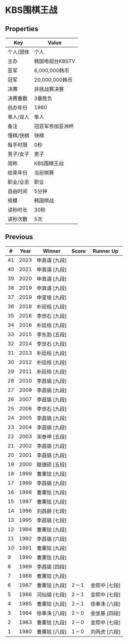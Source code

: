 # KBS围棋王战

## Properties

| Key | Value |
| --- | ----- |
| 个人/团体 | 个人 |
| 主办 | 韩国电视台KBSTV |
| 亚军 | 6,000,000韩币 |
| 冠军 | 20,000,000韩币 |
| 决赛 | 非挑战赛决赛 |
| 决赛番数 | 3番胜负 |
| 创办年份 | 1980 |
| 单人/双人 | 单人 |
| 备注 | 冠亚军参加亚洲杯 |
| 慢棋/快棋 | 快棋 |
| 每手时限 | 0秒 |
| 男子/女子 | 男子 |
| 简称 | KBS围棋王战 |
| 结束年份 | 当前棋赛 |
| 职业/业余 | 职业 |
| 自由时间 | 5分钟 |
| 规模 | 韩国棋战 |
| 读秒时长 | 30秒 |
| 读秒次数 | 5次 |

## Previous

| # | Year | Winner | Score | Runner Up |
| --- | --- | --- | --- | --- |
| 41 | 2023 | 申真谞 [九段] |  |  |
| 40 | 2021 | 申真谞 [九段] |  |  |
| 39 | 2020 | 申真谞 [九段] |  |  |
| 38 | 2019 | 申真谞 [九段] |  |  |
| 37 | 2019 | 申旻埈 [九段] |  |  |
| 36 | 2018 | 朴廷桓 [九段] |  |  |
| 35 | 2016 | 李世石 [九段] |  |  |
| 34 | 2016 | 朴廷桓 [九段] |  |  |
| 33 | 2015 | 李东勋 [五段] |  |  |
| 32 | 2014 | 李世石 [九段] |  |  |
| 31 | 2013 | 朴廷桓 [九段] |  |  |
| 30 | 2012 | 朴廷桓 [九段] |  |  |
| 29 | 2011 | 朴廷桓 [九段] |  |  |
| 28 | 2010 | 李昌镐 [九段] |  |  |
| 27 | 2009 | 李昌镐 [九段] |  |  |
| 26 | 2007 | 李昌镐 [九段] |  |  |
| 25 | 2006 | 李世石 [九段] |  |  |
| 24 | 2005 | 李昌镐 [九段] |  |  |
| 23 | 2004 | 李昌镐 [九段] |  |  |
| 22 | 2003 | 宋泰坤 [五段] |  |  |
| 21 | 2002 | 李昌镐 [九段] |  |  |
| 20 | 2001 | 李昌镐 [九段] |  |  |
| 19 | 2000 | 睦镇硕 [五段] |  |  |
| 18 | 1999 | 曹薰铉 [九段] |  |  |
| 17 | 1999 | 李昌镐 [九段] |  |  |
| 16 | 1998 | 曹薰铉 [九段] |  |  |
| 15 | 1997 | 曹薰铉 [九段] |  |  |
| 14 | 1996 | 刘昌赫 [七段] |  |  |
| 13 | 1995 | 李昌镐 [七段] |  |  |
| 12 | 1994 | 曹薰铉 [九段] |  |  |
| 11 | 1992 | 李昌镐 [六段] |  |  |
| 10 | 1991 | 曹薰铉 [九段] |  |  |
| 9 | 1990 | 曹薰铉 [九段] |  |  |
| 8 | 1989 | 李昌镐 [四段] |  |  |
| 7 | 1988 | 曹薰铉 [九段] |  |  |
| 6 | 1987 | 曹薰铉 [九段] | 2 ~ 1 | 金熙中 [七段] |
| 5 | 1986 | 河灿锡 [七段] | 2 ~ 1 | 金熙中 [七段] |
| 4 | 1985 | 曹薰铉 [九段] | 2 ~ 1 | 徐奉洙 [八段] |
| 3 | 1984 | 徐奉洙 [八段] | 2 ~ 0 | 金坐基 [四段] |
| 2 | 1983 | 曹薰铉 [九段] | 2 ~ 0 | 金熙中 [七段] |
| 1 | 1980 | 曹薰铉 [八段] | 1 ~ 0 | 刘丙虎 [六段] |

